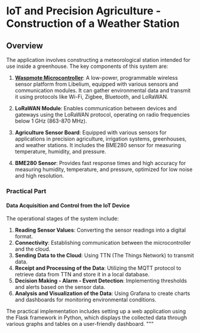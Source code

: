 # IoT and Precision Agriculture - Construction of a Weather Station

## Overview
The application involves constructing a meteorological station intended for use inside a greenhouse. The key components of this system are:

1. **[Waspmote Microcontroller](https://development.libelium.com/waspmote-technical-guide/hardware)**: A low-power, programmable wireless sensor platform from Libelium, equipped with various sensors and communication modules. It can gather environmental data and transmit it using protocols like Wi-Fi, Zigbee, Bluetooth, and LoRaWAN.

2. **LoRaWAN Module**: Enables communication between devices and gateways using the LoRaWAN protocol, operating on radio frequencies below 1 GHz (863-870 MHz).

3. **Agriculture Sensor Board**: Equipped with various sensors for applications in precision agriculture, irrigation systems, greenhouses, and weather stations. It includes the BME280 sensor for measuring temperature, humidity, and pressure.

4. **BME280 Sensor**: Provides fast response times and high accuracy for measuring humidity, temperature, and pressure, optimized for low noise and high resolution.

### Practical Part

#### Data Acquisition and Control from the IoT Device

The operational stages of the system include:

1. **Reading Sensor Values**: Converting the sensor readings into a digital format.
2. **Connectivity**: Establishing communication between the microcontroller and the cloud.
3. **Sending Data to the Cloud**: Using TTN (The Things Network) to transmit data.
4. **Receipt and Processing of the Data**: Utilizing the MQTT protocol to retrieve data from TTN and store it in a local database.
5. **Decision Making - Alarm - Event Detection**: Implementing thresholds and alerts based on the sensor data.
6. **Analysis and Visualization of the Data**: Using Grafana to create charts and dashboards for monitoring environmental conditions.

The practical implementation includes setting up a web application using the Flask framework in Python, which displays the collected data through various graphs and tables on a user-friendly dashboard.
"""
